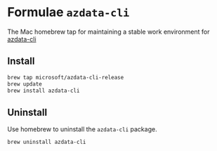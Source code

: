# Formulae `azdata-cli`
The Mac homebrew tap for maintaining a stable work environment for [azdata-cli](https://docs.microsoft.com/en-us/sql/big-data-cluster/reference-azdata)

## Install

```bash
brew tap microsoft/azdata-cli-release
brew update
brew install azdata-cli
```

## Uninstall

Use homebrew to uninstall the `azdata-cli` package.

```bash
brew uninstall azdata-cli
```
